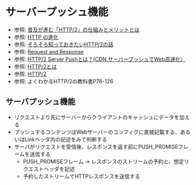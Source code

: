 # サーバープッシュ機能
- 参照: [普及が進む「HTTP/2」の仕組みとメリットとは](https://knowledge.sakura.ad.jp/7734/)
- 参照: [HTTP の進化](https://developer.mozilla.org/ja/docs/Web/HTTP/Basics_of_HTTP/Evolution_of_HTTP)
- 参照: [そろそろ知っておきたいHTTP/2の話](https://qiita.com/mogamin3/items/7698ee3336c70a482843)
- 参照: [Request and Response](https://youtu.be/0cmXVXMdbs8)
- 参照: [HTTP/2 Server Pushとは？(CDN サーバープッシュでWeb高速化）](https://blog.redbox.ne.jp/http2-server-push-cdn.html)
- 参照: [HTTP/2とは](https://www.nic.ad.jp/ja/newsletter/No68/0800.html)
- 参照: [HTTP/2](https://hpbn.co/http2/#binary-framing-layer)
- 参照: よくわかるHTTP/2の教科書P76-126

## サーバプッシュ機能
- リクエストより先にサーバーからクライアントのキャッシュにデータを加える
- プッシュするコンテンツはWebサーバーのコンフィグに直接記載する、あるいはLinkヘッダ内の記述をみて判断する
- サーバがリクエストを受信後、レスポンスを返す前にPUSH_PROMISEフレームを送信する
  - PUSH_PROMISEフレーム -> レスポンスのストリームの予約と、想定リクエストヘッダを記述
  - 予約したストリームでHTTPレスポンスを送信する
